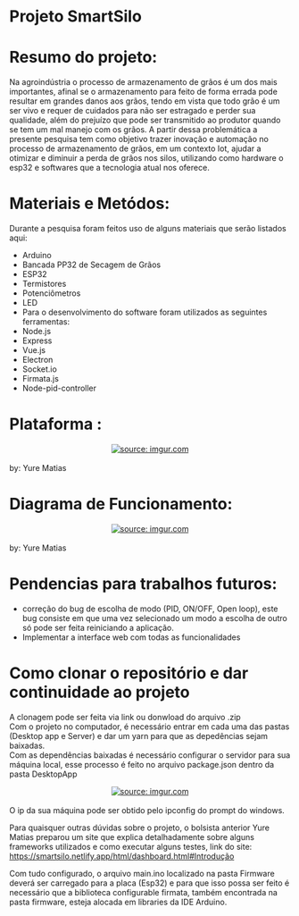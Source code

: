 # Projeto SmartSilo

# Resumo do projeto: 
Na agroindústria o processo de armazenamento de grãos é um dos mais importantes, 
afinal se o armazenamento para feito de forma errada pode resultar em grandes danos aos grãos, 
tendo em vista que todo grão é um ser vivo e requer de cuidados para não ser estragado e perder sua qualidade, 
além do prejuízo que pode ser transmitido ao produtor quando se tem um mal manejo com os grãos. 
A partir dessa problemática a presente pesquisa tem como objetivo trazer inovação e automação no processo de armazenamento de grãos, em um contexto Iot, ajudar a otimizar e diminuir a perda de grãos nos silos, 
utilizando como hardware o esp32 e softwares que a tecnologia atual nos oferece.

# Materiais e Metódos: 
Durante a pesquisa foram feitos uso de alguns materiais que serão listados aqui:
- Arduino
- Bancada PP32 de Secagem de Grãos
- ESP32
- Termistores
- Potenciômetros
- LED
- Para o desenvolvimento do software foram utilizados as seguintes ferramentas:
- Node.js
- Express
- Vue.js
- Electron
- Socket.io
- Firmata.js
- Node-pid-controller

# Plataforma :

<center> <a href="https://imgur.com/TWrZbz4"><img src="https://i.imgur.com/TWrZbz4.gif" title="source: imgur.com" /></a> </center> <br/>
by: Yure Matias

# Diagrama de Funcionamento: 

<center> <a href="https://imgur.com/0jKsQM9"><img src="https://i.imgur.com/0jKsQM9.png" title="source: imgur.com" /></a> </center> <br/>
by: Yure Matias

# Pendencias para trabalhos futuros:

- correção do bug de escolha de modo (PID, ON/OFF, Open loop), este bug consiste em que uma vez selecionado um modo a escolha de outro só pode ser feita reiniciando a aplicação.
- Implementar a interface web com todas as funcionalidades

# Como clonar o repositório e dar continuidade ao projeto

A clonagem pode ser feita via link ou donwload do arquivo .zip <br/>
Com o projeto no computador, é necessário entrar em cada uma das pastas (Desktop app e Server) e dar um yarn para que as depedências sejam baixadas. <br/>
Com as dependências baixadas é necessário configurar o servidor para sua máquina local, esse processo é feito no arquivo package.json dentro da pasta DesktopApp <br/>

<center> <a href="https://imgur.com/y2hEjv0"><img src="https://i.imgur.com/y2hEjv0.png" title="source: imgur.com" /></a> </center> <br/>
O ip da sua máquina pode ser obtido pelo ipconfig do prompt do windows.

Para quaisquer outras dúvidas sobre o projeto, o bolsista anterior Yure Matias preparou um site que explica detalhadamente sobre alguns frameworks utilizados e como executar alguns testes, link do site: https://smartsilo.netlify.app/html/dashboard.html#Introdução  <br/>

Com tudo configurado, o arquivo main.ino localizado na pasta Firmware deverá ser carregado para a placa (Esp32) e para que isso possa ser feito é necessário que a biblioteca configurable firmata, também encontrada na pasta firmware, esteja alocada em libraries da IDE Arduino. <br/>




